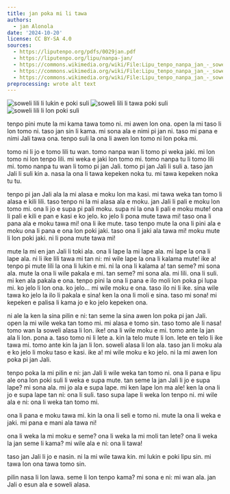 ```yaml
---
title: jan poka mi li tawa
authors:
  - jan Alonola
date: '2024-10-20'
license: CC BY-SA 4.0
sources:
  - https://liputenpo.org/pdfs/0029jan.pdf
  - https://liputenpo.org/lipu/nanpa-jan/
  - https://commons.wikimedia.org/wiki/File:Lipu_tenpo_nanpa_jan_-_soweli_en_poki_01.png
  - https://commons.wikimedia.org/wiki/File:Lipu_tenpo_nanpa_jan_-_soweli_en_poki_02.png
  - https://commons.wikimedia.org/wiki/File:Lipu_tenpo_nanpa_jan_-_soweli_en_poki_03.png
preprocessing: wrote alt text
---
```


![soweli lili li lukin e poki suli](https://upload.wikimedia.org/wikipedia/commons/4/41/Lipu_tenpo_nanpa_jan_-_soweli_en_poki_01.png)
![soweli lili li tawa poki suli](https://upload.wikimedia.org/wikipedia/commons/6/64/Lipu_tenpo_nanpa_jan_-_soweli_en_poki_02.png)
![soweli lili li lon poki suli](https://upload.wikimedia.org/wikipedia/commons/7/77/Lipu_tenpo_nanpa_jan_-_soweli_en_poki_03.png)

tenpo pini mute la mi kama tawa tomo ni. mi awen lon ona. open la mi taso li lon tomo ni. taso jan sin li kama. mi sona ala e nimi pi jan ni. taso mi pana e nimi Jali tawa ona. tenpo suli la ona li awen lon tomo ni lon poka mi.

tomo ni li jo e tomo lili tu wan. tomo nanpa wan li tomo pi weka jaki. mi lon tomo ni lon tenpo lili. mi weka e jaki lon tomo mi. tomo nanpa tu li tomo lili mi. tomo nanpa tu wan li tomo pi jan Jali. tomo pi jan Jali li suli a. taso jan Jali li suli kin a. nasa la ona li tawa kepeken noka tu. mi tawa kepeken noka tu tu.

tenpo pi jan Jali ala la mi alasa e moku lon ma kasi. mi tawa weka tan tomo li alasa e kili lili. taso tenpo ni la mi alasa ala e moku. jan Jali li pali e moku lon tomo mi. ona li jo e supa pi pali moku. supa ni la ona li pali e moku mute! ona li pali e kili e pan e kasi e ko jelo. ko jelo li pona mute tawa mi! taso ona li pana ala e moku tawa mi! ona li ike mute. taso tenpo mute la ona li pini ala e moku ona li pana e ona lon poki jaki. taso ona li jaki ala tawa mi! moku mute li lon poki jaki. ni li pona mute tawa mi!

mute la mi en jan Jali li toki ala. ona li lape la mi lape ala. mi lape la ona li lape ala. ni li ike lili tawa mi tan ni: mi wile lape la ona li kalama mute! ike a! tenpo pi mute lili la ona li lukin e mi. ni la ona li kalama a! tan seme? mi sona ala. mute la ona li wile pakala e mi. tan seme? mi sona ala. mi lili. ona li suli. mi ken ala pakala e ona. tenpo pini la ona li pana e ilo moli lon poka pi lupa mi. ko jelo li lon ona. ko jelo… mi wile moku e ona. taso ilo ni li ike. sina wile tawa ko jelo la ilo li pakala e sina! ken la ona li moli e sina. taso mi sona! mi kepeken e palisa li kama jo e ko jelo kepeken ona.

ni ale la ken la sina pilin e ni: tan seme la sina awen lon poka pi jan Jali. open la mi wile weka tan tomo mi. mi alasa e tomo sin. taso tomo ale li nasa! tomo wan la soweli alasa li lon. ike! ona li wile moku e mi. tomo ante la jan ala li lon. pona a. taso tomo ni li lete a. kin la telo mute li lon. lete en telo li ike tawa mi. tomo ante kin la jan li lon. soweli alasa li lon ala. taso jan li moku ala e ko jelo li moku taso e kasi. ike a! mi wile moku e ko jelo. ni la mi awen lon poka pi jan Jali.

tenpo poka la mi pilin e ni: jan Jali li wile weka tan tomo ni. ona li pana e lipu ale ona lon poki suli li weka e supa mute. tan seme la jan Jali li jo e supa lape? mi sona ala. mi jo ala e supa lape. mi ken lape lon ma ale! ken la ona li jo e supa lape tan ni: ona li suli. taso supa lape li weka lon tenpo ni. mi wile ala e ni: ona li weka tan tomo mi.

ona li pana e moku tawa mi. kin la ona li seli e tomo ni. mute la ona li weka e jaki. mi pana e mani ala tawa ni!

ona li weka la mi moku e seme? ona li weka la mi moli tan lete? ona li weka la jan seme li kama? mi wile ala e ni: ona li tawa!

taso jan Jali li jo e nasin. ni la mi wile tawa kin. mi lukin e poki lipu sin. mi tawa lon ona tawa tomo sin.

pilin nasa li lon lawa. seme li lon tenpo kama? mi sona e ni: mi wan ala. jan Jali o esun ala e soweli alasa.